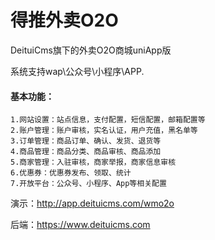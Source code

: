 # 得推外卖O2O
DeituiCms旗下的外卖O2O商城uniApp版

系统支持wap\公众号\小程序\APP.

#### 基本功能： 
    1.网站设置：站点信息，支付配置，短信配置，邮箱配置等
    2.账户管理：账户审核，实名认证，用户充值，黑名单等 
    3.订单管理：商品订单、确认、发货、退货等 
    4.商品管理：商品分类、商品审核、商品添加 
    5.商家管理：入驻审核，商家举报，商家信息审核 
    6.优惠券：优惠券发布、领取、统计 
    7.开放平台：公众号、小程序、App等相关配置 

演示：http://app.deituicms.com/wmo2o

后端：https://www.deituicms.com
